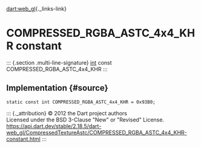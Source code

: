 [dart:web\_gl](../../dart-web_gl/dart-web_gl-library){._links-link}

COMPRESSED\_RGBA\_ASTC\_4x4\_KHR constant
=========================================

::: {.section .multi-line-signature}
[int](../../dart-core/int-class) const COMPRESSED\_RGBA\_ASTC\_4x4\_KHR
:::

Implementation {#source}
--------------

``` {.language-dart data-language="dart"}
static const int COMPRESSED_RGBA_ASTC_4x4_KHR = 0x93B0;
```

::: {._attribution}
© 2012 the Dart project authors\
Licensed under the BSD 3-Clause \"New\" or \"Revised\" License.\
<https://api.dart.dev/stable/2.18.5/dart-web_gl/CompressedTextureAstc/COMPRESSED_RGBA_ASTC_4x4_KHR-constant.html>
:::
